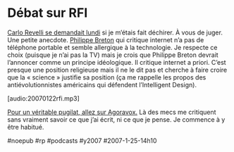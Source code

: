 # Débat sur RFI

[Carlo Revelli se demandait lundi](internet-serait-une-ideologie/#comment-7964.md) si je m’étais fait déchirer. À vous de juger. Une petite anecdote. [Philippe Breton](internet-serait-une-ideologie.md) qui critique internet n’a pas de téléphone portable et semble allergique à la technologie. Je respecte ce choix (puisque je n’ai pas la TV) mais je crois que Philippe Breton devrait l’annoncer comme un principe idéologique. Il critique internet a priori. C’est presque une position religieuse mais il ne le dit pas et cherche à faire croire que la « science » justifie sa position (ça me rappelle les propos des antiévolutionnistes américains qui défendent l’Intelligent Design).

[audio:20070122rfi.mp3]

[Pour un véritable pugilat, allez sur Agoravox.](http://www.agoravox.fr/article.php3?id_article=18308) Là des mecs me critiquent sans vraiment savoir ce que j’ai écrit, ni ce que je pense. Je commence à y être habitué.

#noepub #rp #podcasts #y2007 #2007-1-25-14h10
